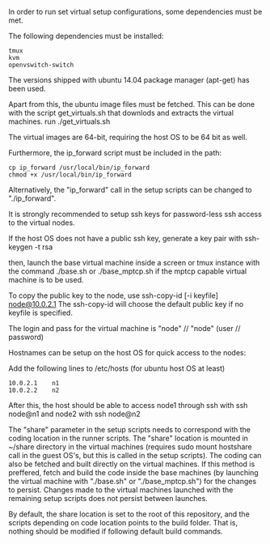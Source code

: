 In order to run set virtual setup configurations, some dependencies must be met.

The following dependencies must be installed:

	tmux
	kvm
	openvswitch-switch

The versions shipped with ubuntu 14.04 package manager (apt-get) has been used.

Apart from this, the ubuntu image files must be fetched. This can be done with the script get_virtuals.sh that downlods and extracts the virtual machines. run
      ./get_virtuals.sh

The virtual images are 64-bit, requiring the host OS to be 64 bit as well.

Furthermore, the ip_forward script must be included in the path:

	cp ip_forward /usr/local/bin/ip_forward
	chmod +x /usr/local/bin/ip_forward

Alternatively, the "ip_forward" call in the setup scripts can be changed to "./ip_forward".


It is strongly recommended to setup ssh keys for password-less ssh access to the virtual nodes.

If the host OS does not have a public ssh key, generate a key pair with
	ssh-keygen -t rsa

then, launch the base virtual machine inside a screen or tmux instance with the command
	./base.sh
or
	./base_mptcp.sh
if the mptcp capable virtual machine is to be used.

To copy the public key to the node, use
	ssh-copy-id [-i keyfile] node@10.0.2.1
The ssh-copy-id will choose the default public key if no keyfile is specified.

The login and pass for the virtual machine is "node" // "node"   (user // password)

Hostnames can be setup on the host OS for quick access to the nodes:

Add the following lines to /etc/hosts (for ubuntu host OS at least)

	10.0.2.1	n1
	10.0.2.2	n2
After this, the host should be able to access node1 through ssh with
	ssh node@n1
and node2 with
	ssh node@n2


The "share" parameter in the setup scripts needs to correspond with the coding location in the runner scripts. The "share" location is mounted in ~/share directory in the virtual machines (requires sudo mount hostshare call in the guest OS's, but this is called in the setup scripts). The coding can also be fetched and built directly on the virtual machines. If this method is preffered, fetch and build the code inside the base machines (by launching the virtual machine with "./base.sh" or "./base_mptcp.sh") for the changes to persist.
Changes made to the virtual machines launched with the remaining setup scripts does not persist between launches.

By default, the share location is set to the root of this repository, and the scripts depending on code location points to the build folder. That is, nothing should be modified if following default build commands.
